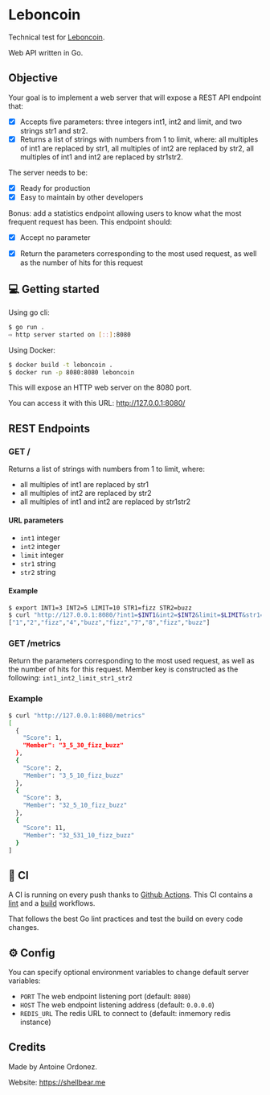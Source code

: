 # Leboncoin

Technical test for [Leboncoin](https://leboncoingroupe.com/).

Web API written in Go.

## Objective

Your goal is to implement a web server that will expose a REST API endpoint that:
- [x] Accepts five parameters: three integers int1, int2 and limit, and two strings str1 and str2.
- [x] Returns a list of strings with numbers from 1 to limit, where: all multiples of int1 are replaced by str1, all multiples of int2 are replaced by str2, all multiples of int1 and int2 are replaced by str1str2.

The server needs to be:
- [x] Ready for production
- [x] Easy to maintain by other developers

Bonus: add a statistics endpoint allowing users to know what the most frequent request has been. This endpoint should:
- [x] Accept no parameter
- [x] Return the parameters corresponding to the most used request, as well as the number of hits for this request


## 💻 Getting started 

Using go cli:
```bash
$ go run .
⇨ http server started on [::]:8080
````

Using Docker:
```bash
$ docker build -t leboncoin .
$ docker run -p 8080:8080 leboncoin
```

This will expose an HTTP web server on the 8080 port.

You can access it with this URL: http://127.0.0.1:8080/

## REST Endpoints

### GET /

Returns a list of strings with numbers from 1 to limit, where:
- all multiples of int1 are replaced by str1 
- all multiples of int2 are replaced by str2
- all multiples of int1 and int2 are replaced by str1str2

#### URL parameters

- `int1` integer
- `int2` integer
- `limit` integer
- `str1` string
- `str2` string

#### Example

```bash
$ export INT1=3 INT2=5 LIMIT=10 STR1=fizz STR2=buzz
$ curl "http://127.0.0.1:8080/?int1=$INT1&int2=$INT2&limit=$LIMIT&str1=$STR1&str2=$STR2"
["1","2","fizz","4","buzz","fizz","7","8","fizz","buzz"]
```

### GET /metrics

Return the parameters corresponding to the most used request, as well as the number of hits for this request.
Member key is constructed as the following: `int1_int2_limit_str1_str2`

### Example

```bash
$ curl "http://127.0.0.1:8080/metrics"
[
  {
    "Score": 1,
    "Member": "3_5_30_fizz_buzz"
  },
  {
    "Score": 2,
    "Member": "3_5_10_fizz_buzz"
  },
  {
    "Score": 3,
    "Member": "32_5_10_fizz_buzz"
  },
  {
    "Score": 11,
    "Member": "32_531_10_fizz_buzz"
  }
]
```

## 🤖 CI

A CI is running on every push thanks to [Github Actions](https://github.com/features/actions).
This CI contains a [lint](.github/workflows/lint.yml) and a [build](.github/workflows/build.yml) workflows.

That follows the best Go lint practices and test the build on every code changes.

## ⚙️ Config

You can specify optional environment variables to change default server variables:

- `PORT` The web endpoint listening port (default: `8080`)
- `HOST` The web endpoint listening address (default: `0.0.0.0`)
- `REDIS_URL` The redis URL to connect to (default: inmemory redis instance)

## Credits

Made by Antoine Ordonez.

Website: https://shellbear.me